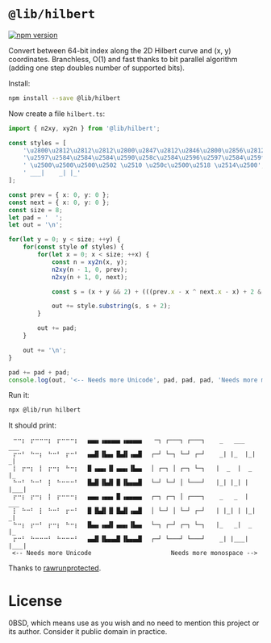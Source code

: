 # `@lib/hilbert`

[![npm version](https://badgen.net/npm/v/@lib/hilbert)](https://www.npmjs.com/package/@lib/hilbert)

Convert between 64-bit index along the 2D Hilbert curve and (x, y) coordinates.
Branchless, O(1) and fast thanks to bit parallel algorithm (adding one step doubles number of supported bits).

Install:

```bash
npm install --save @lib/hilbert
```

Now create a file `hilbert.ts`:

```TypeScript
import { n2xy, xy2n } from '@lib/hilbert';

const styles = [
    '\u2800\u2812\u2812\u2812\u2800\u2847\u2812\u2846\u2800\u2856\u2812\u2803\u2800\u2813',
    '\u2597\u2584\u2584\u2584\u2590\u258c\u2584\u2596\u2597\u2584\u259f\u258c\u2590\u2599',
    ' \u2500\u2500\u2500\u2502 \u2510 \u250c\u2500\u2518 \u2514\u2500',
    ' ___|    _| |_'
];

const prev = { x: 0, y: 0 };
const next = { x: 0, y: 0 };
const size = 8;
let pad = '  ';
let out = '\n';

for(let y = 0; y < size; ++y) {
    for(const style of styles) {
        for(let x = 0; x < size; ++x) {
            const n = xy2n(x, y);
            n2xy(n - 1, 0, prev);
            n2xy(n + 1, 0, next);

            const s = (x + y && 2) + (((prev.x - x ^ next.x - x) + 2 & 3) * 5 & 6) + (prev.y + next.y - y * 2 & 4);

            out += style.substring(s, s + 2);
        }

        out += pad;
    }

    out += '\n';
}

pad += pad + pad;
console.log(out, '<-- Needs more Unicode', pad, pad, pad, 'Needs more monospace -->\n');
```

Run it:

```bash
npx @lib/run hilbert
```

It should print:

```
⠀⠒⠒⡆⠀⡖⠒⠒⠒⡆⠀⡖⠒⠒⠒⡆  ▗▄▄▖▗▄▄▄▄▖▗▄▄▄▄▖   ─┐ ┌───┐ ┌───┐    _   ___   ___
⠀⡖⠒⠃⠀⠓⠒⡆⠀⠓⠒⠃⠀⡖⠒⠃  ▗▄▟▌▐▙▄▖▐▙▟▌▗▄▟▌  ┌─┘ └─┐ └─┘ ┌─┘    _| |_  |_|  _|
⠀⡇⠀⡖⠒⡆⠀⡇⠀⡖⠒⡆⠀⠓⠒⡆  ▐▌▗▄▄▖▐▌▗▄▄▖▐▙▄▖  │ ┌─┐ │ ┌─┐ └─┐   |  _  |  _  |_
⠀⠓⠒⠃⠀⠓⠒⠃⠀⡇⠀⠓⠒⠒⠒⠃  ▐▙▟▌▐▙▟▌▐▌▐▙▄▄▟▌  └─┘ └─┘ │ └───┘   |_| |_| | |___|
⠀⡖⠒⡆⠀⡖⠒⡆⠀⡇⠀⡖⠒⠒⠒⡆  ▗▄▄▖▗▄▄▖▐▌▗▄▄▄▄▖  ┌─┐ ┌─┐ │ ┌───┐    _   _  |  ___
⠀⡇⠀⠓⠒⠃⠀⡇⠀⠓⠒⠃⠀⡖⠒⠃  ▐▌▐▙▟▌▐▌▐▙▟▌▗▄▟▌  │ └─┘ │ └─┘ ┌─┘   | |_| | |_|  _|
⠀⠓⠒⡆⠀⡖⠒⠃⠀⡖⠒⡆⠀⠓⠒⡆  ▐▙▄▖▗▄▟▌▗▄▄▖▐▙▄▖  └─┐ ┌─┘ ┌─┐ └─┐   |_   _|  _  |_
⠀⡖⠒⠃⠀⠓⠒⠒⠒⠃⠀⠓⠒⠒⠒⠃  ▗▄▟▌▐▙▄▄▟▌▐▙▄▄▟▌  ┌─┘ └───┘ └───┘    _| |___| |___|
 <-- Needs more Unicode                      Needs more monospace -->
```

Thanks to [rawrunprotected](https://threadlocalmutex.com/?p=126).

# License

0BSD, which means use as you wish and no need to mention this project or its author. Consider it public domain in practice.
